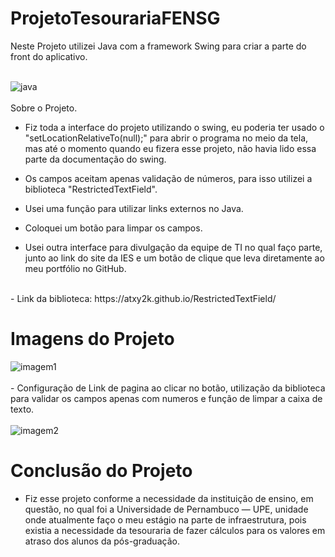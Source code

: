 # ProjetoTesourariaFENSG

Neste Projeto utilizei Java com a framework Swing para criar a parte do front do aplicativo.

<div style="display: inline_block" ><br>
<img align="center" alt="java"src="https://img.shields.io/badge/Java-ED8B00?style=for-the-badge&logo=java&logoColor=white" />
</div>
<br>
Sobre o Projeto.

- Fiz toda a interface do projeto utilizando o swing, eu poderia ter usado o "setLocationRelativeTo(null);" para abrir o programa no meio da tela, mas até o momento quando eu fizera esse projeto, não havia lido essa parte da documentação do swing.

- Os campos aceitam apenas validação de números, para isso utilizei a biblioteca "RestrictedTextField".

- Usei uma função para utilizar links externos no Java.

- Coloquei um botão para limpar os campos.

- Usei outra interface para divulgação da equipe de TI no qual faço parte, junto ao link do site da IES e um botão de clique que leva diretamente ao meu portfólio no GitHub.

<br>
- Link da biblioteca: https://atxy2k.github.io/RestrictedTextField/

# Imagens do Projeto
<div>
  <img align="center" alt="imagem1" src="https://github.com/RobsonFe/ProjetoTesourariaFENSG/assets/115955245/c8164b07-79a0-45e8-96bc-0f022c8f4b25">
  <br>
  <br>
  - Configuração de Link de pagina ao clicar no botão, utilização da biblioteca para validar os campos apenas com numeros e função de limpar a caixa de texto.
 <br>
  <br>
  <img align="center" alt="imagem2" src="https://github.com/RobsonFe/ProjetoTesourariaFENSG/assets/115955245/4f90ea50-b0e6-422a-9da0-0658dd97d255">
</div>

# Conclusão do Projeto

- Fiz esse projeto conforme a necessidade da instituição de ensino, em questão, no qual foi a Universidade de Pernambuco — UPE, unidade onde atualmente faço o meu estágio na parte de infraestrutura, pois existia a necessidade da tesouraria de fazer cálculos para os valores em atraso dos alunos da pós-graduação.



